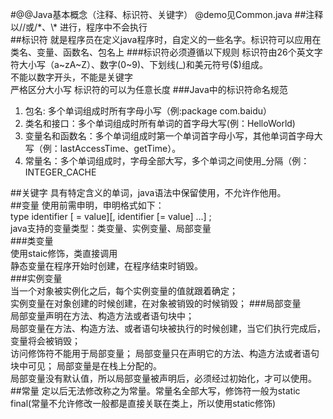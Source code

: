 #@@Java基本概念（注释、标识符、关键字）
@demo见Common.java
##注释
以//或/\*、\\* 进行，程序中不会执行  
##标识符
就是程序员在定义java程序时，自定义的一些名字。标识符可以应用在类名、变量、函数名、包名上
###标识符必须遵循以下规则
标识符由26个英文字符大小写（a~zA~Z）、数字(0~9)、下划线(_)和美元符号($)组成。    
不能以数字开头，不能是关键字  
严格区分大小写 
标识符的可以为任意长度 
###Java中的标识符命名规范
1. 包名: 多个单词组成时所有字母小写（例:package  com.baidu）  
2. 类名和接口：多个单词组成时所有单词的首字母大写(例：HelloWorld)    
3. 变量名和函数名：多个单词组成时第一个单词首字母小写，其他单词首字母大写（例：lastAccessTime、getTime）。   
4. 常量名：多个单词组成时，字母全部大写，多个单词之间使用_分隔（例：INTEGER_CACHE

##关键字
具有特定含义的单词，java语法中保留使用，不允许作他用。   
##变量
使用前需申明，申明格式如下：      
type identifier [ = value][, identifier [= value] ...] ;    
java支持的变量类型：类变量、实例变量、局部变量        
###类变量   
使用staic修饰，类直接调用     
静态变量在程序开始时创建，在程序结束时销毁。    
###实例变量  
当一个对象被实例化之后，每个实例变量的值就跟着确定；  
实例变量在对象创建的时候创建，在对象被销毁的时候销毁； 
###局部变量      
局部变量声明在方法、构造方法或者语句块中；  
局部变量在方法、构造方法、或者语句块被执行的时候创建，当它们执行完成后，变量将会被销毁；  
访问修饰符不能用于局部变量； 
局部变量只在声明它的方法、构造方法或者语句块中可见； 
局部变量是在栈上分配的。   
局部变量没有默认值，所以局部变量被声明后，必须经过初始化，才可以使用。
##常量
定以后无法修改称之为常量。常量名全部大写，修饰符一般为static final(常量不允许修改一般都是直接关联在类上，所以使用static修饰)  